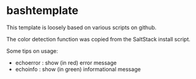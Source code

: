 # bashtemplate

This template is loosely based on various scripts on github.

The color detection function was copied from the SaltStack install script.

Some tips on usage:
- echoerror : show (in red) error message
- echoinfo  : show (in green) informational message
